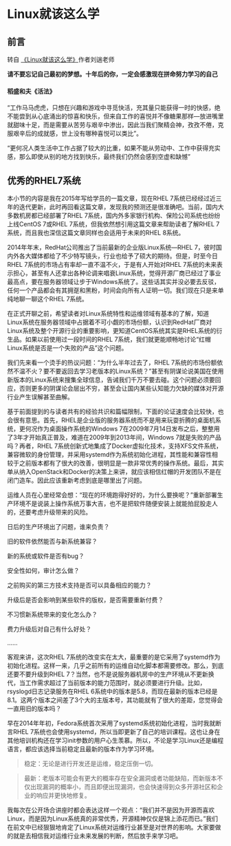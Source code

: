# Linux就该这么学


## 前言 
转自 [《Linux就该这么学》](https://www.linuxprobe.com/chapter-00.html)作者刘遄老师

**请不要忘记自己最初的梦想。十年后的你，一定会感激现在拼命努力学习的自己**

#### 稻盛和夫《活法》
“工作马马虎虎，只想在兴趣和游戏中寻觅快活，充其量只能获得一时的快感，绝不能尝到从心底涌出的惊喜和快乐，但来自工作的喜悦并不像糖果那样—放进嘴里就甜味十足，而是需要从苦劳与艰辛中渗出，因此当我们聚精会神，孜孜不倦，克服艰辛后的成就感，世上没有哪种喜悦可以类比”。

“更何况人类生活中工作占据了较大的比重，如果不能从劳动中、工作中获得充实感，那么即使从别的地方找到快乐，最终我们仍然会感到空虚和缺憾”


## 优秀的RHEL7系统

   本小节的内容是我在2015年写给学员的一篇文章，现在RHEL 7系统已经经过近三年的迭代更新，此时再回看这篇文章，发现我的预测还是很准确吧。当前，国内大多数机房都已经部署了RHEL 7系统，国内外多家银行机构、保险公司系统也纷纷上线CentOS 7或RHEL 7系统，但我依然想引用这篇文章来帮助读者了解RHEL 7系统，而且我也深信这篇文章同样也会适用于未来的RHEL 8系统。

   2014年年末，RedHat公司推出了当前最新的企业版Linux系统—RHEL 7，彼时国内外各大媒体都给了不少特写镜头，行业也给予了硕大的期待。但是，时至今日RHEL 7系统的市场占有率却一直不温不火，于是有人开始对RHEL 7系统的未来表示担心，甚至有人还拿出各种论调来唱衰Linux系统，觉得开源厂商已经过了事业最高点，要在服务器领域让步于Windows系统了。这些话其实并没必要去反驳，任何一个产品都会有其拥趸和黑粉，时间会向所有人证明一切。我们现在只是来单纯地聊一聊这个RHEL 7系统。

   在正式开聊之前，希望读者对Linux系统特性和运维领域有基本的了解，知道Linux系统在服务器领域中占据着不可小觑的市场份额，认识到RedHat厂商对Linux系统及整个开源行业的重要影响，更知道CentOS系统其实是RHEL系统的衍生品。如果以前使用过一段时间的RHEL 7系统，我们就更能顺畅地讨论“红帽Linux系统是否是一个失败的产品”这个问题。

   我们先来看一个烫手的热议问题：“为什么半年过去了，RHEL 7系统的市场份额依然不温不火？要不要返回去学习老版本的Linux系统？”甚至有阴谋论说美国在使用新版本的Linux系统来搜集全球信息，告诫我们千万不要去碰。这个问题必须要回应，否则更多的阴谋论会层出不穷，甚至会让国内某些认知能力欠缺的媒体对开源行业产生误解甚至曲解。

   基于前面提到的与读者共有的经验共识和篇幅限制，下面的论证速度会比较快，也会很有意思。首先，RHEL是企业版的服务器系统而不是用来玩耍折腾的桌面机系统，更何况作为桌面操作系统的Windows 7在2009年7月14日发布之后，整整用了3年才开始真正普及，难道在2009年到2013年间，Windows 7就是失败的产品吗？再者，RHEL 7系统创新式地集成了Docker虚拟化技术，支持XFS文件系统，兼容微软的身份管理，并采用systemd作为系统初始化进程，其性能和兼容性相较于之前版本都有了很大的改善，很明显是一款非常优秀的操作系统。最后，其实单从纳入OpenStack和Docker的决策上来讲，就应该相信红帽的开发团队不是在闭门造车。因此应该重新考虑到底是哪里出了问题。

   运维人员在心里经常会想：“现在的环境跑得好好的，为什么要换呢？”重新部署生产环境不是说装上操作系统万事大吉，也不是把软件随便安装上就能拍屁股走人的，还要考虑升级带来的风险。

日后的生产环境出了问题，谁来负责？

旧的软件依然能否与新系统兼容？

新的系统或软件是否有bug？

安全性如何，审计怎么做？

之前购买的第三方技术支持是否可以具备相应的能力？

升级后是否会影响到某些软件的版权，是否需要重新付费？

不习惯新系统带来的变化怎么办？

费力升级后对自己有什么好处？

……

   客观来讲，这次RHEL 7系统的改变实在太大，最重要的是它采用了systemd作为初始化进程。这样一来，几乎之前所有的运维自动化脚本都需要修改。那么，到底还要不要升级到RHEL 7？当然，也不是说服务器机房中的生产环境从不更新换代，当工作需求超过了当前版本的能力范围时，就必须要进行升级。比如，rsyslogd日志记录服务在RHEL 6系统中的版本是5.8，而现在最新的版本已经是8.1。这两个版本之间差了3个大的主版本号，其功能就有了很大的差距，您觉得会一直用旧的版本吗？

早在2014年年初，Fedora系统首次采用了systemd系统初始化进程，当时我就断言RHEL 7系统也会使用systemd，所以当即更新了自己的培训课程。这也让身在其他培训机构还在学习init参数的用户心生羡慕。所以，不论是学习Linux还是编程语言，都应该选择当前稳定且最新的版本作为学习环境。

> 稳定：无论是进行开发还是运维，稳定压倒一切。

> 最新：老版本可能会有更大的概率存在安全漏洞或者功能缺陷，而新版本不仅出现漏洞的概率小，而且即便出现漏洞，也会快速得到众多开源社区和企业的响应并更快地修复。

我每次在公开场合讲座时都会表达这样一个观点：“我们并不是因为开源而喜欢Linux，而是因为Linux系统真的非常优秀，开源精神仅仅是锦上添花而已。”我们在前文中已经狠狠地肯定了Linux系统对运维行业甚至是对世界的影响。大家要做的就是去相信我对运维行业未来发展的判断，然后放手来学习吧。




